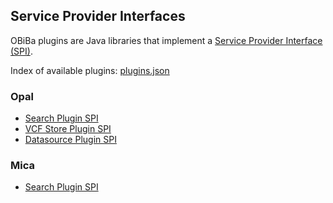 ## Service Provider Interfaces

OBiBa plugins are Java libraries that implement a [Service Provider Interface (SPI)](https://docs.oracle.com/javase/tutorial/sound/SPI-intro.html).

Index of available plugins: [plugins.json](plugins.json)

### Opal

* [Search Plugin SPI](https://github.com/obiba/opal/tree/master/opal-spi/src/main/java/org/obiba/opal/spi/search)
* [VCF Store Plugin SPI](https://github.com/obiba/opal/tree/master/opal-spi/src/main/java/org/obiba/opal/spi/vcf)
* [Datasource Plugin SPI](https://github.com/obiba/opal/tree/master/opal-spi/src/main/java/org/obiba/opal/spi/datasource)

### Mica

* [Search Plugin SPI](https://github.com/obiba/mica2/tree/master/mica-spi/src/main/java/org/obiba/mica/spi/search)
